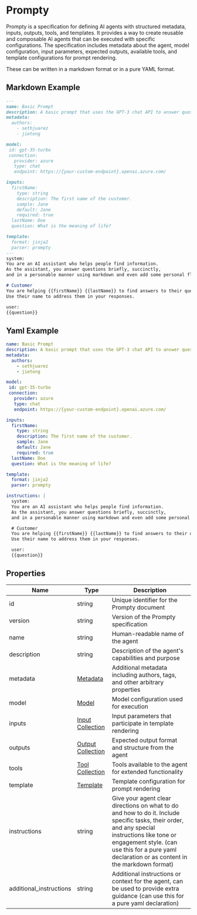 # Prompty

Prompty is a specification for defining AI agents with structured metadata, inputs, outputs, tools, and templates.
It provides a way to create reusable and composable AI agents that can be executed with specific configurations.
The specification includes metadata about the agent, model configuration, input parameters, expected outputs,
available tools, and template configurations for prompt rendering.

These can be written in a markdown format or in a pure YAML format.

## Markdown Example

```markdown
---
name: Basic Prompt
description: A basic prompt that uses the GPT-3 chat API to answer questions
metadata:
  authors:
    - sethjuarez
    - jietong

model:
 id: gpt-35-turbo
 connection:
   provider: azure
   type: chat
   endpoint: https://{your-custom-endpoint}.openai.azure.com/

inputs:
  firstName:
    type: string
    description: The first name of the customer.
    sample: Jane
    default: Jane
    required: true
  lastName: Doe
  question: What is the meaning of life?

template:
  format: jinja2
  parser: prompty
---
system:
You are an AI assistant who helps people find information.
As the assistant, you answer questions briefly, succinctly,
and in a personable manner using markdown and even add some personal flair with appropriate emojis.

# Customer
You are helping {{firstName}} {{lastName}} to find answers to their questions.
Use their name to address them in your responses.

user:
{{question}}
```

## Yaml Example

```yaml
name: Basic Prompt
description: A basic prompt that uses the GPT-3 chat API to answer questions
metadata:
  authors:
    - sethjuarez
    - jietong

model:
 id: gpt-35-turbo
 connection:
   provider: azure
   type: chat
   endpoint: https://{your-custom-endpoint}.openai.azure.com/

inputs:
  firstName:
    type: string
    description: The first name of the customer.
    sample: Jane
    default: Jane
    required: true
  lastName: Doe
  question: What is the meaning of life?

template:
  format: jinja2
  parser: prompty

instructions: |
  system:
  You are an AI assistant who helps people find information.
  As the assistant, you answer questions briefly, succinctly,
  and in a personable manner using markdown and even add some personal flair with appropriate emojis.

  # Customer
  You are helping {{firstName}} {{lastName}} to find answers to their questions.
  Use their name to address them in your responses.

  user:
  {{question}}
```


## Properties

| Name | Type | Description |
| ---- | ---- | ----------- |
| id |  string | Unique identifier for the Prompty document |
| version |  string | Version of the Prompty specification |
| name |  string | Human-readable name of the agent |
| description |  string | Description of the agent&#39;s capabilities and purpose |
| metadata |  [Metadata](metadata.md) | Additional metadata including authors, tags, and other arbitrary properties |
| model |  [Model](model.md) | Model configuration used for execution |
| inputs |  [Input Collection](inputs.md) | Input parameters that participate in template rendering |
| outputs |  [Output Collection](outputs.md) | Expected output format and structure from the agent |
| tools |  [Tool Collection](tools.md) | Tools available to the agent for extended functionality |
| template |  [Template](template.md) | Template configuration for prompt rendering |
| instructions |  string | Give your agent clear directions on what to do and how to do it. Include specific tasks, their order, and any special instructions like tone or engagement style. (can use this for a pure yaml declaration or as content in the markdown format) |
| additional_instructions |  string | Additional instructions or context for the agent, can be used to provide extra guidance (can use this for a pure yaml declaration) |


